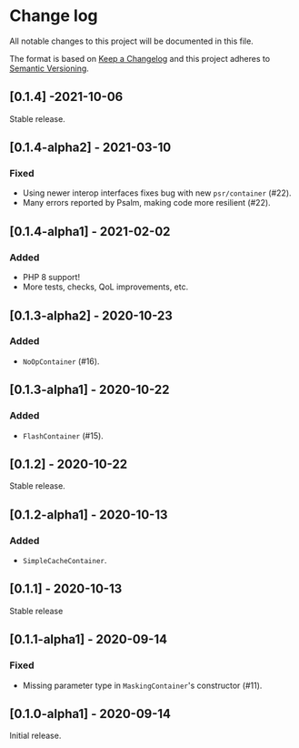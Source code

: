 # Change log
All notable changes to this project will be documented in this file.

The format is based on [Keep a Changelog](http://keepachangelog.com/)
and this project adheres to [Semantic Versioning](http://semver.org/).

## [0.1.4] -2021-10-06
Stable release.

## [0.1.4-alpha2] - 2021-03-10
### Fixed
- Using newer interop interfaces fixes bug with new `psr/container` (#22).
- Many errors reported by Psalm, making code more resilient (#22).

## [0.1.4-alpha1] - 2021-02-02
### Added
- PHP 8 support!
- More tests, checks, QoL improvements, etc.

## [0.1.3-alpha2] - 2020-10-23
### Added
- `NoOpContainer` (#16).

## [0.1.3-alpha1] - 2020-10-22
### Added
- `FlashContainer` (#15).

## [0.1.2] - 2020-10-22
Stable release.

## [0.1.2-alpha1] - 2020-10-13
### Added
- `SimpleCacheContainer`.

## [0.1.1] - 2020-10-13
Stable release

## [0.1.1-alpha1] - 2020-09-14
### Fixed
- Missing parameter type in `MaskingContainer`'s constructor (#11).

## [0.1.0-alpha1] - 2020-09-14
Initial release.
